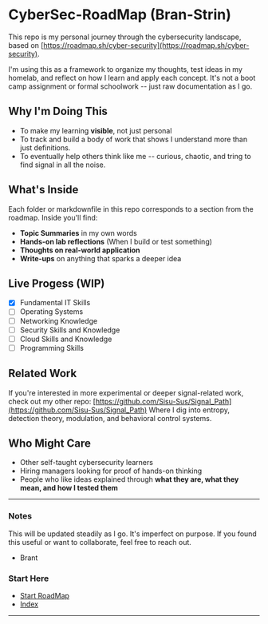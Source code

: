 # CyberSec-RoadMap (Bran-Strin)

This repo is my personal journey through the cybersecurity landscape, based on [https://roadmap.sh/cyber-security](https://roadmap.sh/cyber-security).

I'm using this as a framework to organize my thoughts, test ideas in my homelab, and reflect on how I learn and apply each concept. It's not a boot camp assignment or formal schoolwork -- just raw documentation as I go.

## Why I'm Doing This

- To make my learning **visible**, not just personal
- To track and build a body of work that shows I understand more than just definitions.
- To eventually help others think like me -- curious, chaotic, and tring to find signal in all the noise.

## What's Inside

Each folder or markdownfile in this repo corresponds to a section from the roadmap. Inside you'll find:

- **Topic Summaries** in my own words
- **Hands-on lab reflections** (When I build or test something)
- **Thoughts on real-world application**
- **Write-ups** on anything that sparks a deeper idea

## Live Progess (WIP)
- [X] Fundamental IT Skills
- [ ] Operating Systems
- [ ] Networking Knowledge
- [ ] Security Skills and Knowledge
- [ ] Cloud Skills and Knowledge
- [ ] Programming Skills

## Related Work

If you're interested in more experimental or deeper signal-related work, check out my other repo: 
[https://github.com/Sisu-Sus/Signal_Path](https://github.com/Sisu-Sus/Signal_Path)
Where I dig into entropy, detection theory, modulation, and behavioral control systems.

## Who Might Care

- Other self-taught cybersecurity learners
- Hiring managers looking for proof of hands-on thinking
- People who like ideas explained through **what they are, what they mean, and how I tested them**

---
### Notes

This will be updated steadily as I go. It's imperfect on purpose. If you found this useful or want to collaborate, feel free to reach out.

- Brant


### Start Here
- [Start RoadMap](https://github.com/Sisu-Sus/CyberSec-RoadMap/blob/main/Fundamental_IT_Skills/Fundamental_IT_Skills.md)
- [Index](https://github.com/Sisu-Sus/CyberSec-RoadMap/blob/main/index.md)
---


